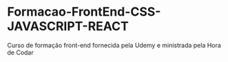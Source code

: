 # Formacao-FrontEnd-CSS-JAVASCRIPT-REACT
Curso de formação front-end fornecida pela Udemy e ministrada pela Hora de Codar
